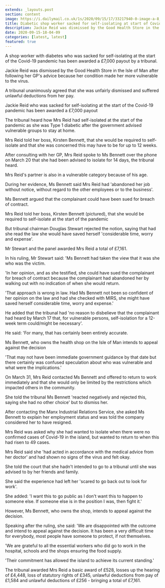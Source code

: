 ```yaml
---
extends: _layouts.post
section: content
image: https://i.dailymail.co.uk/1s/2020/09/15/17/33217940-0-image-a-8_1600188483174.jpg 
title: Diabetic shop worker sacked for self-isolating at start of Covid pandemic wins £7,000 payout 
description: Jackie Reid was dismissed by the Good Health Store in the Isle of Man after following her GPs advice because her condition made her more vulnerable to the virus. 
date: 2020-09-15-18-04-09 
categories: [latest, latest] 
featured: true 
--- 
```

A shop worker with diabetes who was sacked for self-isolating at the start of the Covid-19 pandemic has been awarded a £7,000 payout by a tribunal.

Jackie Reid was dismissed by the Good Health Store in the Isle of Man after following her GP's advice because her condition made her more vulnerable to the virus.

A tribunal unanimously agreed that she was unfairly dismissed and suffered unlawful deductions from her pay.

Jackie Reid who was sacked for self-isolating at the start of the Covid-19 pandemic has been awarded a £7,000 payout

The tribunal heard how Mrs Reid had self-isolated at the start of the pandemic as she was Type 1 diabetic after the government advised vulnerable groups to stay at home.

Mrs Reid told her boss, Kirsten Bennett, that she would be required to self-isolate and that she was concerned this may have to be for up to 12 weeks.

After consulting with her GP, Mrs Reid spoke to Ms Bennett over the phone on March 20 that she had been advised to isolate for 14 days, the tribunal heard.

Mrs Reid's partner is also in a vulnerable category because of his age.

During her evidence, Ms Bennett said Mrs Reid had 'abandoned her job without notice, without regard to the other employees or to the business'.

Ms Bennett argued that the complainant could have been sued for breach of contract.

Mrs Reid told her boss, Kirsten Bennett (pictured), that she would be required to self-isolate at the start of the pandemic

But tribunal chairman Douglas Stewart rejected the notion, saying that had she read the law she would have saved herself 'considerable time, worry and expense'.

Mr Stewart and the panel awarded Mrs Reid a total of £7,161.

In his ruling, Mr Stewart said: 'Ms Bennett had taken the view that it was she who was the victim.

'In her opinion, and as she testified, she could have sued the complainant for breach of contract because the complainant had abandoned her by walking out with no indication of when she would return.

'That approach is wrong in law. Had Ms Bennett not been so confident of her opinion on the law and had she checked with MIRS, she might have saved herself considerable time, worry and expense.'

He added that the tribunal had 'no reason to disbelieve that the complainant had heard by March 17 that, for vulnerable persons, self-isolation for a 12-week term could/might be necessary'.

He said: 'For many, that has certainly been entirely accurate.

Ms Bennett, who owns the health shop on the Isle of Man intends to appeal against the decision

'That may not have been immediate government guidance by that date but there certainly was confused speculation about who was vulnerable and what were the implications.'

On March 31, Mrs Reid contacted Ms Bennett and offered to return to work immediately and that she would only be limited by the restrictions which impacted others in the community.

She told the tribunal Ms Bennett 'reacted negatively and rejected this, saying she had no other choice' but to dismiss her.

After contacting the Manx Industrial Relations Service, she asked Ms Bennett to explain her employment status and was told the company considered her to have resigned.

Mrs Reid was asked why she had wanted to isolate when there were no confirmed cases of Covid-19 in the island, but wanted to return to when this had risen to 49 cases.

Mrs Reid said she 'had acted in accordance with the medical advice from her doctor' and had shown no signs of the virus and felt okay.

She told the court that she hadn't intended to go to a tribunal until she was advised to by her friends and family.

She said the experience had left her 'scared to go back out to look for work'.

She added: 'I want this to go public as I don't want this to happen to someone else. If someone else is in the position I was, then fight it.'

However, Ms Bennett, who owns the shop, intends to appeal against the decision.

Speaking after the ruling, she said: 'We are disappointed with the outcome and intend to appeal against the decision. It has been a very difficult time for everybody, most people have someone to protect, if not themselves.

'We are grateful to all the essential workers who did go to work in the hospital, schools and the shops ensuring the food supply.

'Their commitment has allowed the island to achieve its current standing.'

The tribunal awarded Mrs Reid a basic award of £528, losses up the hearing of £4,448, loss of statutory rights of £345, unlawful deductions from pay of £1,584 and unlawful deductions of £256 - bringing a total of £7,161.

